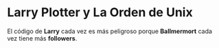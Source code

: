 # Larry Plotter y La Orden de Unix

El código de **Larry** cada vez es más peligroso porque **Ballmermort**
cada vez tiene más **followers**.

